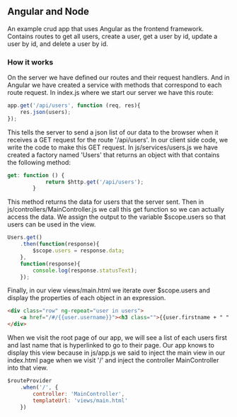 ## Angular and Node

An example crud app that uses Angular as the frontend 
framework.  Contains routes to get all users, create a user, 
get a user by id, update a user by id, and delete a user by id.


### How it works
On the server we have defined our routes and their request
handlers.  And in Angular we have created a service with 
methods that correspond to each route request.  In index.js
where we start our server we have this route:

```javascript
app.get('/api/users', function (req, res){
	res.json(users);
});
```

This tells the server to send a json list of our data to the
browser when it receives a GET request for the route '/api/users'.
In our client side code, we write the code to make this GET request. In js/services/users.js we have created a factory named 'Users' that returns an object with that contains the following method:

```javascript
get: function () {
			return $http.get('/api/users');
		}
```

This method returns the data for users that the server sent.  Then in js/controllers/MainController.js we call this get function
so we can actually access the data. We assign the output to the variable $scope.users so that users can be used in the view.  

```javascript
Users.get()
	.then(function(response){
		$scope.users = response.data;
	}, 
	function(response){
		console.log(response.statusText);
	});
```

Finally, in our view views/main.html we iterate over $scope.users 
and display the properties of each object in an expression.
```html
<div class="row" ng-repeat="user in users">
	<a href="/#/{{user.username}}"><h3 class="">{{user.firstname + " " + user.lastname}}</h3></a>
</div>
```

When we visit the root page of our app, we will see a list of each
users first and last name that is hyperlinked to go to their page.
Our app knows to display this view because in js/app.js we said to inject the main view in our index.html page when we visit '/'
and inject the controller MainController into that view.

```javascript
$routeProvider
	.when('/', {
		controller: 'MainController',
		templateUrl: 'views/main.html'
	})
```